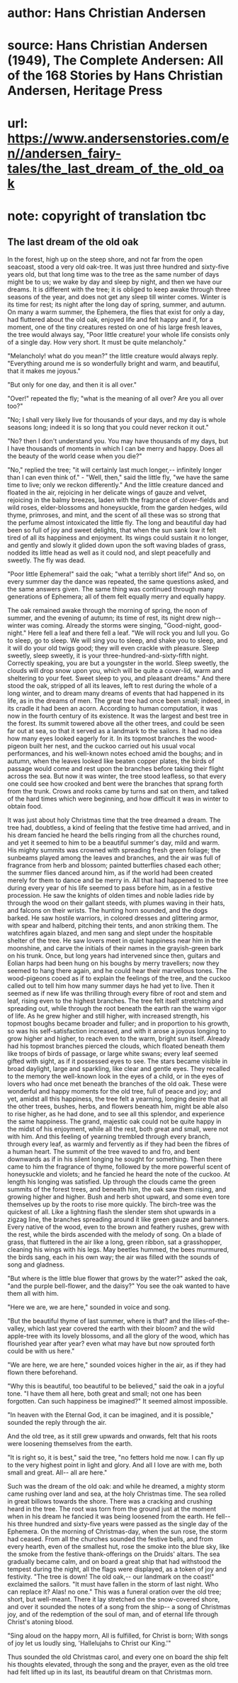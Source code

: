 # author: Hans Christian Andersen
# source: Hans Christian Andersen (1949), The Complete Andersen: All of the 168 Stories by Hans Christian Andersen, Heritage Press
# url: https://www.andersenstories.com/en//andersen_fairy-tales/the_last_dream_of_the_old_oak
# note: copyright of translation tbc

## The last dream of the old oak 

In the forest, high up on the steep shore, and not far from the open
seacoast, stood a very old oak-tree. It was just three hundred and
sixty-five years old, but that long time was to the tree as the same
number of days might be to us; we wake by day and sleep by night, and
then we have our dreams. It is different with the tree; it is obliged to
keep awake through three seasons of the year, and does not get any sleep
till winter comes. Winter is its time for rest; its night after the long
day of spring, summer, and autumn. On many a warm summer, the Ephemera,
the flies that exist for only a day, had fluttered about the old oak,
enjoyed life and felt happy and if, for a moment, one of the tiny
creatures rested on one of his large fresh leaves, the tree would always
say, "Poor little creature! your whole life consists only of a single
day. How very short. It must be quite melancholy."

"Melancholy! what do you mean?" the little creature would always
reply. "Everything around me is so wonderfully bright and warm, and
beautiful, that it makes me joyous."

"But only for one day, and then it is all over."

"Over!" repeated the fly; "what is the meaning of all over? Are you
all over too?"

"No; I shall very likely live for thousands of your days, and my day is
whole seasons long; indeed it is so long that you could never reckon it
out."

"No? then I don't understand you. You may have thousands of my days,
but I have thousands of moments in which I can be merry and happy. Does
all the beauty of the world cease when you die?"

"No," replied the tree; "it will certainly last much longer,--
infinitely longer than I can even think of." - "Well, then," said the
little fly, "we have the same time to live; only we reckon
differently." And the little creature danced and floated in the air,
rejoicing in her delicate wings of gauze and velvet, rejoicing in the
balmy breezes, laden with the fragrance of clover-fields and wild roses,
elder-blossoms and honeysuckle, from the garden hedges, wild thyme,
primroses, and mint, and the scent of all these was so strong that the
perfume almost intoxicated the little fly. The long and beautiful day
had been so full of joy and sweet delights, that when the sun sank low
it felt tired of all its happiness and enjoyment. Its wings could
sustain it no longer, and gently and slowly it glided down upon the soft
waving blades of grass, nodded its little head as well as it could nod,
and slept peacefully and sweetly. The fly was dead.

"Poor little Ephemera!" said the oak; "what a terribly short life!"
And so, on every summer day the dance was repeated, the same questions
asked, and the same answers given. The same thing was continued through
many generations of Ephemera; all of them felt equally merry and equally
happy.

The oak remained awake through the morning of spring, the noon of
summer, and the evening of autumn; its time of rest, its night drew
nigh-- winter was coming. Already the storms were singing, "Good-night,
good-night." Here fell a leaf and there fell a leaf. "We will rock you
and lull you. Go to sleep, go to sleep. We will sing you to sleep, and
shake you to sleep, and it will do your old twigs good; they will even
crackle with pleasure. Sleep sweetly, sleep sweetly, it is your
three-hundred-and-sixty-fifth night. Correctly speaking, you are but a
youngster in the world. Sleep sweetly, the clouds will drop snow upon
you, which will be quite a cover-lid, warm and sheltering to your feet.
Sweet sleep to you, and pleasant dreams." And there stood the oak,
stripped of all its leaves, left to rest during the whole of a long
winter, and to dream many dreams of events that had happened in its
life, as in the dreams of men. The great tree had once been small;
indeed, in its cradle it had been an acorn. According to human
computation, it was now in the fourth century of its existence. It was
the largest and best tree in the forest. Its summit towered above all
the other trees, and could be seen far out at sea, so that it served as
a landmark to the sailors. It had no idea how many eyes looked eagerly
for it. In its topmost branches the wood-pigeon built her nest, and the
cuckoo carried out his usual vocal performances, and his well-known
notes echoed amid the boughs; and in autumn, when the leaves looked like
beaten copper plates, the birds of passage would come and rest upon the
branches before taking their flight across the sea. But now it was
winter, the tree stood leafless, so that every one could see how crooked
and bent were the branches that sprang forth from the trunk. Crows and
rooks came by turns and sat on them, and talked of the hard times which
were beginning, and how difficult it was in winter to obtain food.

It was just about holy Christmas time that the tree dreamed a dream. The
tree had, doubtless, a kind of feeling that the festive time had
arrived, and in his dream fancied he heard the bells ringing from all
the churches round, and yet it seemed to him to be a beautiful summer's
day, mild and warm. His mighty summits was crowned with spreading fresh
green foliage; the sunbeams played among the leaves and branches, and
the air was full of fragrance from herb and blossom; painted butterflies
chased each other; the summer flies danced around him, as if the world
had been created merely for them to dance and be merry in. All that had
happened to the tree during every year of his life seemed to pass before
him, as in a festive procession. He saw the knights of olden times and
noble ladies ride by through the wood on their gallant steeds, with
plumes waving in their hats, and falcons on their wrists. The hunting
horn sounded, and the dogs barked. He saw hostile warriors, in colored
dresses and glittering armor, with spear and halberd, pitching their
tents, and anon striking them. The watchfires again blazed, and men sang
and slept under the hospitable shelter of the tree. He saw lovers meet
in quiet happiness near him in the moonshine, and carve the initials of
their names in the grayish-green bark on his trunk. Once, but long years
had intervened since then, guitars and Eolian harps had been hung on his
boughs by merry travellers; now they seemed to hang there again, and he
could hear their marvellous tones. The wood-pigeons cooed as if to
explain the feelings of the tree, and the cuckoo called out to tell him
how many summer days he had yet to live. Then it seemed as if new life
was thrilling through every fibre of root and stem and leaf, rising even
to the highest branches. The tree felt itself stretching and spreading
out, while through the root beneath the earth ran the warm vigor of
life. As he grew higher and still higher, with increased strength, his
topmost boughs became broader and fuller; and in proportion to his
growth, so was his self-satisfaction increased, and with it arose a
joyous longing to grow higher and higher, to reach even to the warm,
bright sun itself. Already had his topmost branches pierced the clouds,
which floated beneath them like troops of birds of passage, or large
white swans; every leaf seemed gifted with sight, as if it possessed
eyes to see. The stars became visible in broad daylight, large and
sparkling, like clear and gentle eyes. They recalled to the memory the
well-known look in the eyes of a child, or in the eyes of lovers who had
once met beneath the branches of the old oak. These were wonderful and
happy moments for the old tree, full of peace and joy; and yet, amidst
all this happiness, the tree felt a yearning, longing desire that all
the other trees, bushes, herbs, and flowers beneath him, might be able
also to rise higher, as he had done, and to see all this splendor, and
experience the same happiness. The grand, majestic oak could not be
quite happy in the midst of his enjoyment, while all the rest, both
great and small, were not with him. And this feeling of yearning
trembled through every branch, through every leaf, as warmly and
fervently as if they had been the fibres of a human heart. The summit of
the tree waved to and fro, and bent downwards as if in his silent
longing he sought for something. Then there came to him the fragrance of
thyme, followed by the more powerful scent of honeysuckle and violets;
and he fancied he heard the note of the cuckoo. At length his longing
was satisfied. Up through the clouds came the green summits of the
forest trees, and beneath him, the oak saw them rising, and growing
higher and higher. Bush and herb shot upward, and some even tore
themselves up by the roots to rise more quickly. The birch-tree was the
quickest of all. Like a lightning flash the slender stem shot upwards in
a zigzag line, the branches spreading around it like green gauze and
banners. Every native of the wood, even to the brown and feathery
rushes, grew with the rest, while the birds ascended with the melody of
song. On a blade of grass, that fluttered in the air like a long, green
ribbon, sat a grasshopper, cleaning his wings with his legs. May beetles
hummed, the bees murmured, the birds sang, each in his own way; the air
was filled with the sounds of song and gladness.

"But where is the little blue flower that grows by the water?" asked
the oak, "and the purple bell-flower, and the daisy?" You see the oak
wanted to have them all with him.

"Here we are, we are here," sounded in voice and song.

"But the beautiful thyme of last summer, where is that? and the
lilies-of-the-valley, which last year covered the earth with their
bloom? and the wild apple-tree with its lovely blossoms, and all the
glory of the wood, which has flourished year after year? even what may
have but now sprouted forth could be with us here."

"We are here, we are here," sounded voices higher in the air, as if
they had flown there beforehand.

"Why this is beautiful, too beautiful to be believed," said the oak in
a joyful tone. "I have them all here, both great and small; not one has
been forgotten. Can such happiness be imagined?" It seemed almost
impossible.

"In heaven with the Eternal God, it can be imagined, and it is
possible," sounded the reply through the air.

And the old tree, as it still grew upwards and onwards, felt that his
roots were loosening themselves from the earth.

"It is right so, it is best," said the tree, "no fetters hold me now.
I can fly up to the very highest point in light and glory. And all I
love are with me, both small and great. All-- all are here."

Such was the dream of the old oak: and while he dreamed, a mighty storm
came rushing over land and sea, at the holy Christmas time. The sea
rolled in great billows towards the shore. There was a cracking and
crushing heard in the tree. The root was torn from the ground just at
the moment when in his dream he fancied it was being loosened from the
earth. He fell-- his three hundred and sixty-five years were passed as
the single day of the Ephemera. On the morning of Christmas-day, when
the sun rose, the storm had ceased. From all the churches sounded the
festive bells, and from every hearth, even of the smallest hut, rose the
smoke into the blue sky, like the smoke from the festive thank-offerings
on the Druids' altars. The sea gradually became calm, and on board a
great ship that had withstood the tempest during the night, all the
flags were displayed, as a token of joy and festivity. "The tree is
down! The old oak,-- our landmark on the coast!" exclaimed the sailors.
"It must have fallen in the storm of last night. Who can replace it?
Alas! no one." This was a funeral oration over the old tree; short, but
well-meant. There it lay stretched on the snow-covered shore, and over
it sounded the notes of a song from the ship-- a song of Christmas joy,
and of the redemption of the soul of man, and of eternal life through
Christ's atoning blood.

"Sing aloud on the happy morn,
All is fulfilled, for Christ is born;
With songs of joy let us loudly sing,
'Hallelujahs to Christ our King.'"

Thus sounded the old Christmas carol, and every one on board the ship
felt his thoughts elevated, through the song and the prayer, even as the
old tree had felt lifted up in its last, its beautiful dream on that
Christmas morn.
